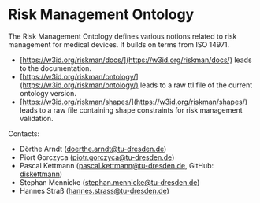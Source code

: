# Risk Management Ontology

The Risk Management Ontology defines various notions related to risk management for medical devices. It builds on terms from ISO 14971.

- [https://w3id.org/riskman/docs/](https://w3id.org/riskman/docs/) leads to the documentation.
- [https://w3id.org/riskman/ontology/](https://w3id.org/riskman/ontology/) leads to a raw ttl file of the current ontology version.
- [https://w3id.org/riskman/shapes/](https://w3id.org/riskman/shapes/) leads to a raw file containing shape constraints for risk management validation.

Contacts:
- Dörthe Arndt (<doerthe.arndt@tu-dresden.de>)
- Piort Gorczyca (<piotr.gorczyca@tu-dresden.de>)
- Pascal Kettmann (<pascal.kettmann@tu-dresden.de>, GitHub: [diskettmann](https://github.com/diskettmann))
- Stephan Mennicke (<stephan.mennicke@tu-dresden.de>)
- Hannes Straß (<hannes.strass@tu-dresden.de>)

